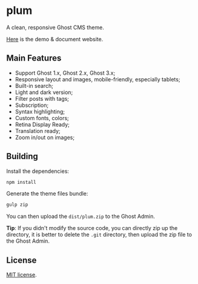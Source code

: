 # plum

A clean, responsive Ghost CMS theme.

[Here](https://22temi.cc/) is the demo & document website.

## Main Features

* Support Ghost 1.x, Ghost 2.x, Ghost 3.x;
* Responsive layout and images, mobile-friendly, especially tablets;
* Built-in search;
* Light and dark version;
* Filter posts with tags;
* Subscription;
* Syntax highlighting;
* Custom fonts, colors;
* Retina Display Ready;
* Translation ready;
* Zoom in/out on images;

## Building

Install the dependencies:

```sh
npm install
```

Generate the theme files bundle:

```sh
gulp zip
```
You can then upload the `dist/plum.zip` to the Ghost Admin.

**Tip**: If you didn't modify the source code, you can directly zip up the directory, it is better to delete the `.git` directory, then upload the zip file to the Ghost Admin.

## License

[MIT license](https://github.com/22Temi/plum/blob/master/LICENSE).

